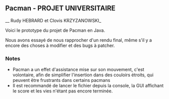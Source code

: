 ## Pacman - PROJET UNIVERSITAIRE

__ Rudy HEBRARD et Clovis KRZYZANOWSKI_

Voici le prototype du projet de Pacman en Java.

Nous avons essayé de nous rapprocher d'un rendu final, même s'il y a encore des choses à modifier et des bugs à patcher.

### Notes

- Pacman a un effet d'assistance mise sur son mouvement, c'est volontaire, afin de simplifier l'insertion dans des couloirs étroits, qui peuvent être frustrants dans certains pacmans
- Il est recommandé de lancer le fichier depuis la console, la GUI affichant le score et les vies n'étant pas encore terminée.